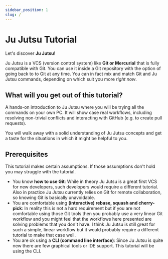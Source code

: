 ```yaml
---
sidebar_position: 1
slug: /
---
```


# Ju Jutsu Tutorial

Let's discover **Ju Jutsu**!

Ju Jutsu is a VCS (version control system) like **Git or Mercurial** that is
fully compatible with Git. You can use it inside a Git repository with the
option of going back to to Git at any time. You can in fact mix and match Git
and Ju Jutsu commands, depending on which suit you more _right now_.

## What will you get out of this tutorial?

A hands-on introduction to Ju Jutsu where you will be trying all the commands
on your own PC. It will show case real workflows, including resolving
non-trivial conflicts and interacting with GitHub (e.g. to create pull
requests).

You will walk away with a solid understanding of Ju Jutsu concepts and get a
taste for the situations in which it might be helpful to you.

## Prerequisites

This tutorial makes certain assumptions. If those assumptions don't hold you
may struggle with the tutorial.

* You know **how to use Git**: While in theory Ju Jutsu is a great first VCS
  for new developers, such developers would require a different tutorial. Also
  in practice Ju Jutsu currently relies on Git for remote collaboration, so
  knowing Git is basically unavoidable.
* You are comfortable using **(interactive) rebase, squash and cherry-pick**:
  In reality this is not a hard requirement but if you are not comfortable
  using those Git tools then you probably use a very linear Git workflow and
  you might feel that the workflows here presented are solving problems that
  you don't have. I think Ju Jutsu is still great for such a simple, linear
  workflow but it would probably require a different tutorial to make that case
  well.
* You are ok using a **CLI (command line interface)**: Since Ju Jutsu is quite
  new there are few graphical tools or IDE support. This tutorial will be using
  the CLI.
